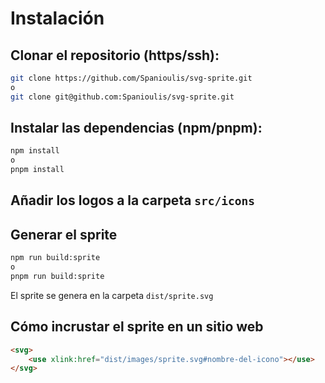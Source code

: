 # Instalación

## Clonar el repositorio (https/ssh):

```sh
git clone https://github.com/Spanioulis/svg-sprite.git
o
git clone git@github.com:Spanioulis/svg-sprite.git
```

## Instalar las dependencias (npm/pnpm):

```sh
npm install
o
pnpm install
```

## Añadir los logos a la carpeta `src/icons`

## Generar el sprite

```sh
npm run build:sprite
o
pnpm run build:sprite
```

El sprite se genera en la carpeta `dist/sprite.svg`

## Cómo incrustar el sprite en un sitio web

```html
<svg>
	<use xlink:href="dist/images/sprite.svg#nombre-del-icono"></use>
</svg>
```
